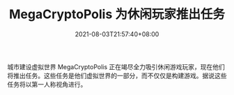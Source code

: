 ﻿---
title: "MegaCryptoPolis 为休闲玩家推出任务"
date: 2021-08-03T21:57:40+08:00
lastmod: 2021-08-03T16:45:40+08:00
draft: false
authors: ["Nourishing"]
description: "城市建设虚拟世界 MegaCryptoPolis 正在竭尽全力吸引休闲游戏玩家，现在他们将推出任务。这些任务是他们虚拟世界的一部分，而不仅仅是构建游戏。据说这些任务将以第一人称视角进行。"
featuredImage: "megacryptopolis-launches-missions-for-casual-players.png"
tags: ["Digital Collectibles","数字收藏品","Play to Earn"]
categories: ["news"]
news: ["数字收藏品"]
weight: 
lightgallery: true
pinned: false
recommend: false
recommend1: false
---

城市建设虚拟世界 MegaCryptoPolis 正在竭尽全力吸引休闲游戏玩家，现在他们将推出任务。这些任务是他们虚拟世界的一部分，而不仅仅是构建游戏。据说这些任务将以第一人称视角进行。

<!--more-->

